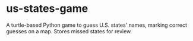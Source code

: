 # us-states-game
A turtle-based Python game to guess U.S. states' names, marking correct guesses on a map. Stores missed states for review.
